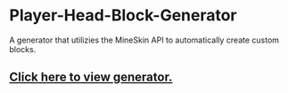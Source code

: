 # Player-Head-Block-Generator
A generator that utilizies the MineSkin API to automatically create custom blocks.

## [Click here to view generator.](site.html)
